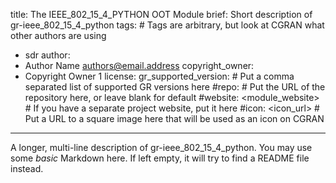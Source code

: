 title: The IEEE_802_15_4_PYTHON OOT Module
brief: Short description of gr-ieee_802_15_4_python
tags: # Tags are arbitrary, but look at CGRAN what other authors are using
  - sdr
author:
  - Author Name <authors@email.address>
copyright_owner:
  - Copyright Owner 1
license:
gr_supported_version: # Put a comma separated list of supported GR versions here
#repo: # Put the URL of the repository here, or leave blank for default
#website: <module_website> # If you have a separate project website, put it here
#icon: <icon_url> # Put a URL to a square image here that will be used as an icon on CGRAN
---
A longer, multi-line description of gr-ieee_802_15_4_python.
You may use some *basic* Markdown here.
If left empty, it will try to find a README file instead.
